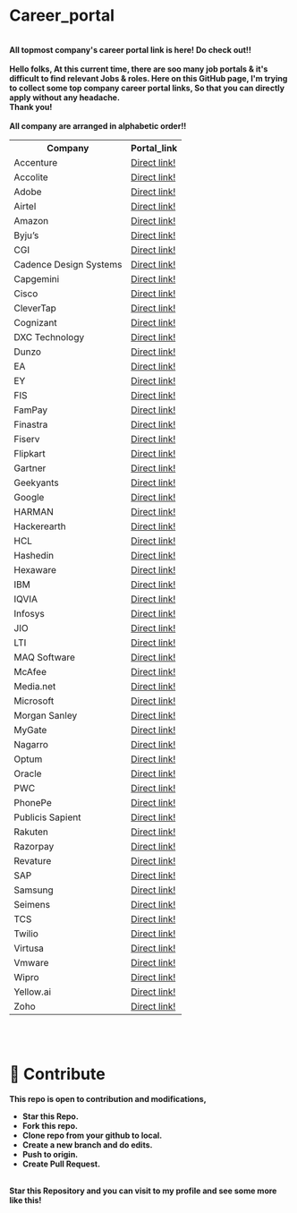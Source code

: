 # Career_portal
<br><b> All topmost company's career portal link is here! Do check out!!</b><br>
<br><b> Hello folks, At this current time, there are soo many job portals & it's difficult to find relevant Jobs & roles. Here on this GitHub page, I'm trying to collect some top company career portal links, So that you can directly apply without any headache.<b><br> Thank you!<br>
<br> All company are arranged in alphabetic order!!</br>
<table>
  <tr>
    <th>Company</th>
    <th>Portal_link</th>
  </tr>
  <tr>
    <td>Accenture</th>
    <td><a href="https://indiacampus.accenture.com/myzone/accenture/1/jobs">Direct link!</a></th>
  </tr>
  <tr>
    <td>Accolite</td>
    <td><a href="https://lnkd.in/dDN5PWQk">Direct link!</a></td>
  </tr>
  <tr>
    <td>Adobe</td>
     <td><a href="https://lnkd.in/dMWhmAKZ">Direct link!</a></td>
  </tr>
  <tr>
    <td>Airtel</td>
     <td><a href="https://lnkd.in/d9i9YwjV">Direct link!</a></td>
  </tr>
   <tr>
    <td>Amazon</td>
     <td><a href="https://lnkd.in/dSYUatGR">Direct link!</a></td>
  </tr>
   <tr>
    <td>Byju’s</td>
     <td><a href="https://lnkd.in/dX4g5UrW">Direct link!</a></td>
  </tr>
   <tr>
    <td>CGI</td>
     <td><a href="https://lnkd.in/d3vs3whb">Direct link!</a></td>
  </tr>
   <tr>
    <td>Cadence Design Systems</td>
     <td><a href="https://lnkd.in/dAjV2Df4">Direct link!</a></td>
  </tr>
   <tr>
    <td>Capgemini</td>
     <td><a href="https://lnkd.in/dZBUYY88">Direct link!</a></td>
  </tr>
   <tr>
    <td>Cisco</td>
     <td><a href="https://jobs.cisco.com/">Direct link!</a></td>
  </tr>
   <tr>
    <td>CleverTap</td>
     <td><a href="https://lnkd.in/dUNg4sZP">Direct link!</a></td>
  </tr>
   <tr>
    <td>Cognizant</td>
     <td><a href="https://lnkd.in/d6tp6F_p">Direct link!</a></td>
  </tr>
   <tr>
    <td>DXC Technology</td>
     <td><a href="https://lnkd.in/dnVzT7eb">Direct link!</a></td>
  </tr>
   <tr>
    <td>Dunzo</td>
     <td><a href="https://lnkd.in/d5ZUmmG6">Direct link!</a></td>
  </tr>
   <tr>
    <td>EA</td>
     <td><a href="https://lnkd.in/dHTe2pFc">Direct link!</a></td>
  </tr>
   <tr>
    <td>EY</td>
     <td><a href="https://lnkd.in/d9MbsS3V">Direct link!</a></td>
  </tr>
   <tr>
    <td>FIS</td>
     <td><a href="https://lnkd.in/dJCX6aVz">Direct link!</a></td>
  </tr>
   <tr>
    <td>FamPay</td>
     <td><a href="https://apply.fampay.in/">Direct link!</a></td>
  </tr>
   <tr>
    <td>Finastra</td>
     <td><a href="https://lnkd.in/dsXSfUev">Direct link!</a></td>
  </tr>
   <tr>
    <td>Fiserv</td>
     <td><a href="https://lnkd.in/d7inSReM">Direct link!</a></td>
  </tr>
   <tr>
    <td>Flipkart</td>
     <td><a href="https://lnkd.in/d_9WfsNY">Direct link!</a></td>
  </tr>
   <tr>
    <td>Gartner</td>
     <td><a href="https://lnkd.in/dgsH4KUz">Direct link!</a></td>
  </tr>
   <tr>
    <td>Geekyants</td>
     <td><a href="https://lnkd.in/dDKQVqv2">Direct link!</a></td>
  </tr>
   <tr>
    <td>Google</td>
     <td><a href="https://lnkd.in/dGMfCuRs">Direct link!</a></td>
  </tr>
   <tr>
    <td>HARMAN</td>
     <td><a href="https://lnkd.in/dBP_hSFE">Direct link!</a></td>
  </tr>
   <tr>
    <td>Hackerearth</td>
     <td><a href="https://lnkd.in/ds2n7SNb">Direct link!</a></td>
  </tr>
   <tr>
    <td>HCL</td>
     <td><a href="https://lnkd.in/dwTuQWAf">Direct link!</a></td>
  </tr>
   <tr>
    <td>Hashedin</td>
     <td><a href="https://lnkd.in/d2ePnTG4">Direct link!</a></td>
  </tr>
   <tr>
    <td>Hexaware</td>
     <td><a href="https://jobs.hexaware.com/">Direct link!</a></td>
  </tr>
   <tr>
    <td>IBM</td>
     <td><a href="https://lnkd.in/dU-VhUCw">Direct link!</a></td>
  </tr>
   <tr>
    <td>IQVIA</td>
     <td><a href="https://lnkd.in/dsxAXftw">Direct link!</a></td>
  </tr>
   <tr>
    <td>Infosys</td>
     <td><a href="https://lnkd.in/dEcdZ7gf">Direct link!</a></td>
  </tr>
   <tr>
    <td>JIO</td>
     <td><a href="https://lnkd.in/dqVxSNgW">Direct link!</a></td>
  </tr>
   <tr>
    <td>LTI</td>
     <td><a href="https://lnkd.in/dnCVuQzD">Direct link!</a></td>
  </tr>
   <tr>
    <td>MAQ Software</td>
     <td><a href="https://lnkd.in/d2dkHExY">Direct link!</a></td>
  </tr>
   <tr>
    <td>McAfee</td>
     <td><a href="https://lnkd.in/d7vST4g6">Direct link!</a></td>
  </tr>
   <tr>
    <td>Media.net</td>
     <td><a href="https://lnkd.in/dfti6QZ8">Direct link!</a></td>
  </tr>
  <tr>
    <td>Microsoft</td>
     <td><a href="https://lnkd.in/dKt2drwp">Direct link!</a></td>
  </tr>
  <tr>
    <td>Morgan Sanley</td>
     <td><a href="https://lnkd.in/d53kRcp3">Direct link!</a></td>
  </tr>
  <tr>
    <td>MyGate</td>
     <td><a href="https://lnkd.in/d5pTjwxs">Direct link!</a></td>
  </tr>
  <tr>
    <td>Nagarro</td>
     <td><a href="https://lnkd.in/dRyQ_rkk">Direct link!</a></td>
  </tr>
  <tr>
    <td>Optum</td>
     <td><a href="https://lnkd.in/dvxb_7ds">Direct link!</a></td>
  </tr>
  <tr>
    <td>Oracle</td>
     <td><a href="https://lnkd.in/dDDbnZMu">Direct link!</a></td>
  </tr>
  <tr>
    <td>PWC</td>
     <td><a href="https://lnkd.in/d4b8DTft">Direct link!</a></td>
  </tr>
  <tr>
    <td>PhonePe</td>
     <td><a href="https://lnkd.in/dtTZzhXn">Direct link!</a></td>
  </tr>
  <tr>
    <td>Publicis Sapient</td>
     <td><a href="https://lnkd.in/d6G3tHUF">Direct link!</a></td>
  </tr>
  <tr>
    <td>Rakuten</td>
     <td><a href="https://lnkd.in/dRuSSrq2">Direct link!</a></td>
  </tr>
  <tr>
    <td>Razorpay</td>
     <td><a href="https://lnkd.in/dveHTU3p">Direct link!</a></td>
  </tr>
  <tr>
    <td>Revature</td>
     <td><a href="https://lnkd.in/dtJkkrBp">Direct link!</a></td>
  </tr>
  <tr>
    <td>SAP</td>
     <td><a href="https://lnkd.in/dDVKcPST">Direct link!</a></td>
  </tr>
  <tr>
    <td>Samsung</td>
     <td><a href="https://lnkd.in/d5gUrDxq">Direct link!</a></td>
  </tr>
  <tr>
    <td>Seimens</td>
     <td><a href="https://lnkd.in/df4czTeb">Direct link!</a></td>
  </tr>
  <tr>
    <td>TCS</td>
     <td><a href="https://lnkd.in/dJpHXdvv">Direct link!</a></td>
  </tr>
  <tr>
    <td>Twilio</td>
     <td><a href="https://lnkd.in/dskmG6eT">Direct link!</a></td>
  </tr>
  <tr>
    <td>Virtusa</td>
     <td><a href="https://lnkd.in/dHJwPXiG">Direct link!</a></td>
  </tr>
  <tr>
    <td>Vmware</td>
     <td><a href="https://lnkd.in/d7zgbhXk">Direct link!</a></td>
  </tr>
  <tr>
    <td>Wipro</td>
     <td><a href="https://lnkd.in/d89txDcp">Direct link!</a></td>
  </tr>
  <tr>
    <td>Yellow.ai</td>
     <td><a href="https://lnkd.in/dUPgitVf">Direct link!</a></td>
  </tr>
   <td>Zoho</td>
     <td><a href="https://lnkd.in/dUw9Qi4B">Direct link!</a></td>
  </tr>
</table>


<br><br> <h1>📝 Contribute<br></h1>
This repo is open to contribution and modifications,<br>
- Star this Repo.<br>
- Fork this repo.<br>
- Clone repo from your github to local.<br>
- Create a new branch and do edits.<br>
- Push to origin.<br>
- Create Pull Request.<br><br>


<b>Star this Repository and you can visit to my profile and see some more like this!<b>


	   
	
	
	
	
	
	
	
	
	
	
	
	
	
	
	
	



	
	
	
	
	
	
	

	
	
	

	
	
